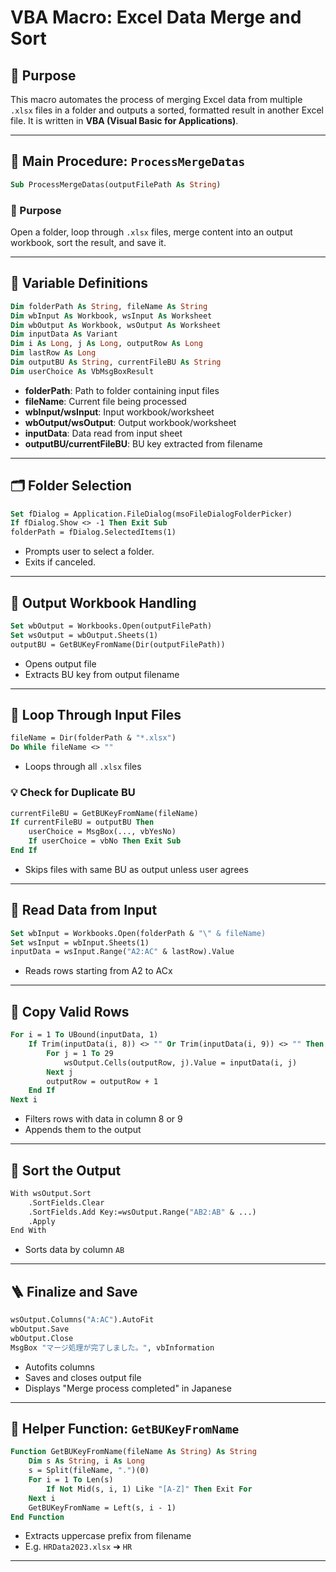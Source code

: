 # VBA Macro: Excel Data Merge and Sort

## 📂 Purpose

This macro automates the process of merging Excel data from multiple `.xlsx` files in a folder and outputs a sorted, formatted result in another Excel file. It is written in **VBA (Visual Basic for Applications)**.

---

## 🧠 Main Procedure: `ProcessMergeDatas`

```vb
Sub ProcessMergeDatas(outputFilePath As String)
```

### 🔄 Purpose

Open a folder, loop through `.xlsx` files, merge content into an output workbook, sort the result, and save it.

---

## 🔧 Variable Definitions

```vb
Dim folderPath As String, fileName As String
Dim wbInput As Workbook, wsInput As Worksheet
Dim wbOutput As Workbook, wsOutput As Worksheet
Dim inputData As Variant
Dim i As Long, j As Long, outputRow As Long
Dim lastRow As Long
Dim outputBU As String, currentFileBU As String
Dim userChoice As VbMsgBoxResult
```

- **folderPath**: Path to folder containing input files
- **fileName**: Current file being processed
- **wbInput/wsInput**: Input workbook/worksheet
- **wbOutput/wsOutput**: Output workbook/worksheet
- **inputData**: Data read from input sheet
- **outputBU/currentFileBU**: BU key extracted from filename

---

## 🗂 Folder Selection

```vb
Set fDialog = Application.FileDialog(msoFileDialogFolderPicker)
If fDialog.Show <> -1 Then Exit Sub
folderPath = fDialog.SelectedItems(1)
```

- Prompts user to select a folder.
- Exits if canceled.

---

## 📄 Output Workbook Handling

```vb
Set wbOutput = Workbooks.Open(outputFilePath)
Set wsOutput = wbOutput.Sheets(1)
outputBU = GetBUKeyFromName(Dir(outputFilePath))
```

- Opens output file
- Extracts BU key from output filename

---

## 🔄 Loop Through Input Files

```vb
fileName = Dir(folderPath & "*.xlsx")
Do While fileName <> ""
```

- Loops through all `.xlsx` files

### 💡 Check for Duplicate BU

```vb
currentFileBU = GetBUKeyFromName(fileName)
If currentFileBU = outputBU Then
    userChoice = MsgBox(..., vbYesNo)
    If userChoice = vbNo Then Exit Sub
End If
```

- Skips files with same BU as output unless user agrees

---

## 📅 Read Data from Input

```vb
Set wbInput = Workbooks.Open(folderPath & "\" & fileName)
Set wsInput = wbInput.Sheets(1)
inputData = wsInput.Range("A2:AC" & lastRow).Value
```

- Reads rows starting from A2 to ACx

---

## 🧮 Copy Valid Rows

```vb
For i = 1 To UBound(inputData, 1)
    If Trim(inputData(i, 8)) <> "" Or Trim(inputData(i, 9)) <> "" Then
        For j = 1 To 29
            wsOutput.Cells(outputRow, j).Value = inputData(i, j)
        Next j
        outputRow = outputRow + 1
    End If
Next i
```

- Filters rows with data in column 8 or 9
- Appends them to the output

---

## 🔄 Sort the Output

```vb
With wsOutput.Sort
    .SortFields.Clear
    .SortFields.Add Key:=wsOutput.Range("AB2:AB" & ...)
    .Apply
End With
```

- Sorts data by column `AB`

---

## 🪜 Finalize and Save

```vb
wsOutput.Columns("A:AC").AutoFit
wbOutput.Save
wbOutput.Close
MsgBox "マージ処理が完了しました。", vbInformation
```

- Autofits columns
- Saves and closes output file
- Displays "Merge process completed" in Japanese

---

## 🔧 Helper Function: `GetBUKeyFromName`

```vb
Function GetBUKeyFromName(fileName As String) As String
    Dim s As String, i As Long
    s = Split(fileName, ".")(0)
    For i = 1 To Len(s)
        If Not Mid(s, i, 1) Like "[A-Z]" Then Exit For
    Next i
    GetBUKeyFromName = Left(s, i - 1)
End Function
```

- Extracts uppercase prefix from filename
- E.g. `HRData2023.xlsx` ➔ `HR`

---
